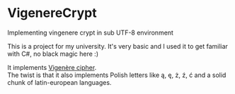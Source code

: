 # VigenereCrypt
Implementing vingenere crypt in sub UTF-8 environment

This is a project for my university.
It's very basic and I used it to get familiar with C#, no black magic here :)

It implements <a href=https://en.wikipedia.org/wiki/Vigen%C3%A8re_cipher>Vigenère cipher</a>. <br />
The twist is that it also implements Polish letters like ą, ę, ż, ź, ć and a solid chunk of latin-european languages.
